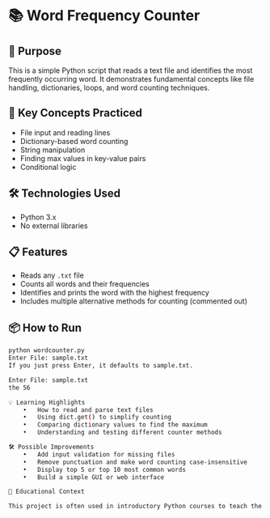 # 📚 Word Frequency Counter

## 🚀 Purpose  
This is a simple Python script that reads a text file and identifies the most frequently occurring word. It demonstrates fundamental concepts like file handling, dictionaries, loops, and word counting techniques.

## 🧠 Key Concepts Practiced  
- File input and reading lines  
- Dictionary-based word counting  
- String manipulation  
- Finding max values in key-value pairs  
- Conditional logic

## 🛠️ Technologies Used  
- Python 3.x  
- No external libraries

## 📋 Features  
- Reads any `.txt` file  
- Counts all words and their frequencies  
- Identifies and prints the word with the highest frequency  
- Includes multiple alternative methods for counting (commented out)

## 📦 How to Run
```bash
python wordcounter.py
Enter File: sample.txt
If you just press Enter, it defaults to sample.txt.

Enter File: sample.txt
the 56

💡 Learning Highlights
	•	How to read and parse text files
	•	Using dict.get() to simplify counting
	•	Comparing dictionary values to find the maximum
	•	Understanding and testing different counter methods

🛠️ Possible Improvements
	•	Add input validation for missing files
	•	Remove punctuation and make word counting case-insensitive
	•	Display top 5 or top 10 most common words
	•	Build a simple GUI or web interface

🎯 Educational Context

This project is often used in introductory Python courses to teach the power of dictionaries and data parsing. It’s a great exercise in practical text analytics for beginners.
